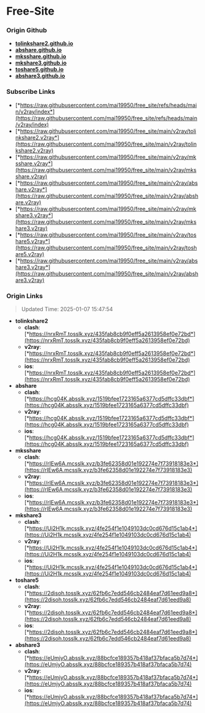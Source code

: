 # Free-Site

### Origin Github

- [**tolinkshare2.github.io**](https://github.com/tolinkshare2/tolinkshare2.github.io)
- [**abshare.github.io**](https://github.com/abshare/abshare.github.io)
- [**mksshare.github.io**](https://github.com/mksshare/mksshare.github.io)
- [**mkshare3.github.io**](https://github.com/mkshare3/mkshare3.github.io)
- [**toshare5.github.io**](https://github.com/toshare5/toshare5.github.io)
- [**abshare3.github.io**](https://github.com/abshare3/abshare3.github.io)

### Subscribe Links

- [*https://raw.githubusercontent.com/mai19950/free_site/refs/heads/main/v2ray/index*](https://raw.githubusercontent.com/mai19950/free_site/refs/heads/main/v2ray/index)
- [*https://raw.githubusercontent.com/mai19950/free_site/main/v2ray/tolinkshare2.v2ray*](https://raw.githubusercontent.com/mai19950/free_site/main/v2ray/tolinkshare2.v2ray)
- [*https://raw.githubusercontent.com/mai19950/free_site/main/v2ray/mksshare.v2ray*](https://raw.githubusercontent.com/mai19950/free_site/main/v2ray/mksshare.v2ray)
- [*https://raw.githubusercontent.com/mai19950/free_site/main/v2ray/abshare.v2ray*](https://raw.githubusercontent.com/mai19950/free_site/main/v2ray/abshare.v2ray)
- [*https://raw.githubusercontent.com/mai19950/free_site/main/v2ray/mkshare3.v2ray*](https://raw.githubusercontent.com/mai19950/free_site/main/v2ray/mkshare3.v2ray)
- [*https://raw.githubusercontent.com/mai19950/free_site/main/v2ray/toshare5.v2ray*](https://raw.githubusercontent.com/mai19950/free_site/main/v2ray/toshare5.v2ray)
- [*https://raw.githubusercontent.com/mai19950/free_site/main/v2ray/abshare3.v2ray*](https://raw.githubusercontent.com/mai19950/free_site/main/v2ray/abshare3.v2ray)

### Origin Links

> Updated Time: 2025-01-07 15:47:54

- **tolinkshare2**
  - **clash**: [*https://nrxRmT.tosslk.xyz/435fab8cb9f0eff5a2613958ef0e72bd*](https://nrxRmT.tosslk.xyz/435fab8cb9f0eff5a2613958ef0e72bd)
  - **v2ray**: [*https://nrxRmT.tosslk.xyz/435fab8cb9f0eff5a2613958ef0e72bd*](https://nrxRmT.tosslk.xyz/435fab8cb9f0eff5a2613958ef0e72bd)
  - **ios**: [*https://nrxRmT.tosslk.xyz/435fab8cb9f0eff5a2613958ef0e72bd*](https://nrxRmT.tosslk.xyz/435fab8cb9f0eff5a2613958ef0e72bd)
- **abshare**
  - **clash**: [*https://hcg04K.absslk.xyz/1519bfee1723165a6377cd5dffc33dbf*](https://hcg04K.absslk.xyz/1519bfee1723165a6377cd5dffc33dbf)
  - **v2ray**: [*https://hcg04K.absslk.xyz/1519bfee1723165a6377cd5dffc33dbf*](https://hcg04K.absslk.xyz/1519bfee1723165a6377cd5dffc33dbf)
  - **ios**: [*https://hcg04K.absslk.xyz/1519bfee1723165a6377cd5dffc33dbf*](https://hcg04K.absslk.xyz/1519bfee1723165a6377cd5dffc33dbf)
- **mksshare**
  - **clash**: [*https://rIEw6A.mcsslk.xyz/b3fe62358d01e192274e7f73918183e3*](https://rIEw6A.mcsslk.xyz/b3fe62358d01e192274e7f73918183e3)
  - **v2ray**: [*https://rIEw6A.mcsslk.xyz/b3fe62358d01e192274e7f73918183e3*](https://rIEw6A.mcsslk.xyz/b3fe62358d01e192274e7f73918183e3)
  - **ios**: [*https://rIEw6A.mcsslk.xyz/b3fe62358d01e192274e7f73918183e3*](https://rIEw6A.mcsslk.xyz/b3fe62358d01e192274e7f73918183e3)
- **mkshare3**
  - **clash**: [*https://Ui2H1k.mcsslk.xyz/4fe254f1e1049103dc0cd676d15c1ab4*](https://Ui2H1k.mcsslk.xyz/4fe254f1e1049103dc0cd676d15c1ab4)
  - **v2ray**: [*https://Ui2H1k.mcsslk.xyz/4fe254f1e1049103dc0cd676d15c1ab4*](https://Ui2H1k.mcsslk.xyz/4fe254f1e1049103dc0cd676d15c1ab4)
  - **ios**: [*https://Ui2H1k.mcsslk.xyz/4fe254f1e1049103dc0cd676d15c1ab4*](https://Ui2H1k.mcsslk.xyz/4fe254f1e1049103dc0cd676d15c1ab4)
- **toshare5**
  - **clash**: [*https://2disoh.tosslk.xyz/62fb6c7edd546cb2484eaf7d61eed9a8*](https://2disoh.tosslk.xyz/62fb6c7edd546cb2484eaf7d61eed9a8)
  - **v2ray**: [*https://2disoh.tosslk.xyz/62fb6c7edd546cb2484eaf7d61eed9a8*](https://2disoh.tosslk.xyz/62fb6c7edd546cb2484eaf7d61eed9a8)
  - **ios**: [*https://2disoh.tosslk.xyz/62fb6c7edd546cb2484eaf7d61eed9a8*](https://2disoh.tosslk.xyz/62fb6c7edd546cb2484eaf7d61eed9a8)
- **abshare3**
  - **clash**: [*https://eUmjyO.absslk.xyz/88bcfce189357b418af37bfaca5b7d74*](https://eUmjyO.absslk.xyz/88bcfce189357b418af37bfaca5b7d74)
  - **v2ray**: [*https://eUmjyO.absslk.xyz/88bcfce189357b418af37bfaca5b7d74*](https://eUmjyO.absslk.xyz/88bcfce189357b418af37bfaca5b7d74)
  - **ios**: [*https://eUmjyO.absslk.xyz/88bcfce189357b418af37bfaca5b7d74*](https://eUmjyO.absslk.xyz/88bcfce189357b418af37bfaca5b7d74)

